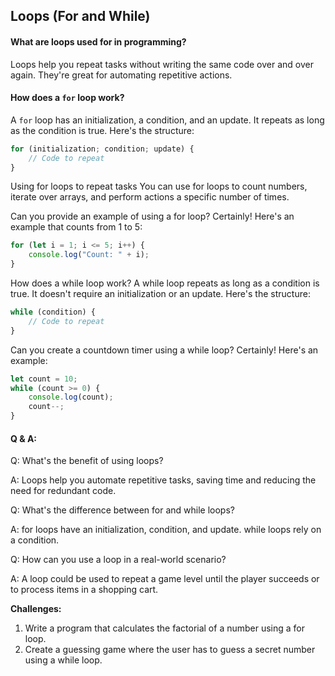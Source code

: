 ## Loops (For and While)

#### What are loops used for in programming?
Loops help you repeat tasks without writing the same code over and over again. They're great for automating repetitive actions.

#### How does a `for` loop work?
A `for` loop has an initialization, a condition, and an update. It repeats as long as the condition is true. Here's the structure:
```javascript
for (initialization; condition; update) {
    // Code to repeat
}
```

Using for loops to repeat tasks
You can use for loops to count numbers, iterate over arrays, and perform actions a specific number of times.

Can you provide an example of using a for loop?
Certainly! Here's an example that counts from 1 to 5:


```javascript
for (let i = 1; i <= 5; i++) {
    console.log("Count: " + i);
}
```

How does a while loop work?
A while loop repeats as long as a condition is true. It doesn't require an initialization or an update. Here's the structure:

```javascript
while (condition) {
    // Code to repeat
}
```

Can you create a countdown timer using a while loop?
Certainly! Here's an example:

```javascript
let count = 10;
while (count >= 0) {
    console.log(count);
    count--;
}
```

#### Q & A:
Q: What's the benefit of using loops?

A: Loops help you automate repetitive tasks, saving time and reducing the need for redundant code.

Q: What's the difference between for and while loops?

A: for loops have an initialization, condition, and update. while loops rely on a condition.

Q: How can you use a loop in a real-world scenario?

A: A loop could be used to repeat a game level until the player succeeds or to process items in a shopping cart.

**Challenges:**

1. Write a program that calculates the factorial of a number using a for loop.
2. Create a guessing game where the user has to guess a secret number using a while loop.